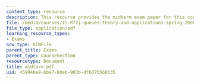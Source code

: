 ```yaml
---
content_type: resource
description: This resource provides the midterm exam paper for this course.
file: /media/courses/15-072j-queues-theory-and-applications-spring-2006/45994be8bba70deb903bdf6d7b568b35_midterm.pdf
file_type: application/pdf
learning_resource_types:
- Exams
ocw_type: OCWFile
parent_title: Exams
parent_type: CourseSection
resourcetype: Document
title: midterm.pdf
uid: 45994be8-bba7-0deb-903b-df6d7b568b35
---
```

